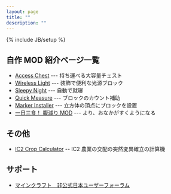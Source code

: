 ```yaml
---
layout: page
title: ""
description: ""
---
```

{% include JB/setup %}

自作 MOD 紹介ページ一覧
-----------------------

- [Access Chest](./AccessChest/) --- 持ち運べる大容量チェスト
- [Wireless Light](./WirelessLight/) --- 装飾で便利な光源ブロック
- [Sleepy Night](./SleepyNight/) --- 自動で就寝
- [Quick Measure](./QuickMeasure/) --- ブロックのカウント補助
- [Marker Installer](./MarkerInstaller/) --- 立方体の頂点にブロックを設置
- [一日三食！ 腹減り MOD](./ThreeMeals/) --- より、おなかがすくようになる


その他
------

- [IC2 Crop Calculator](./ic2cropcalculator/) -- IC2 農業の交配の突然変異確立の計算機


サポート
--------

- [マインクラフト　非公式日本ユーザーフォーラム](http://forum.minecraftuser.jp/viewtopic.php?f=13&t=4123)
